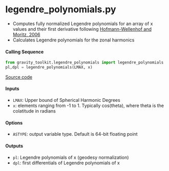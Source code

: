 legendre_polynomials.py
=======================

- Computes fully normalized Legendre polynomials for an array of x values and their first derivative following [Hofmann-Wellenhof and Moritz, 2006](http://www.springerlink.com/content/978-3-211-33544-4)
- Calculates Legendre polynomials for the zonal harmonics

#### Calling Sequence
```python
from gravity_toolkit.legendre_polynomials import legendre_polynomials
pl,dpl = legendre_polynomials(LMAX, x)
```
[Source code](https://github.com/tsutterley/geoid-toolkit/blob/main/geoid_toolkit/legendre_polynomials.py)

#### Inputs
- `LMAX`: Upper bound of Spherical Harmonic Degrees
- `x`: elements ranging from -1 to 1. Typically cos(theta), where theta is the colatitude in radians

#### Options
- `ASTYPE`: output variable type. Default is 64-bit floating point

#### Outputs
- `pl`: Legendre polynomials of x (geodesy normalization)
- `dpl`: first differentials of Legendre polynomials of x
